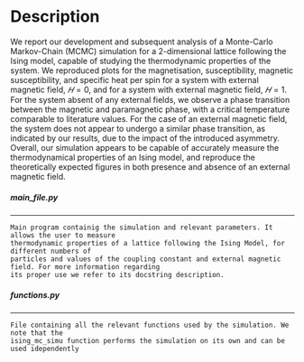 # Description
We report our development and subsequent analysis of a Monte-Carlo Markov-Chain (MCMC) simulation for a 2-dimensional
lattice following the Ising model, capable of studying the thermodynamic properties of the system. We reproduced plots for the
magnetisation, susceptibility, magnetic susceptibility, and specific heat per spin for a system with external magnetic field, $𝐻 = 0$,
and for a system with external magnetic field, $𝐻 = 1$. For the system absent of any external fields, we observe a phase transition
between the magnetic and paramagnetic phase, with a critical temperature comparable to literature values. For the case of an
external magnetic field, the system does not appear to undergo a similar phase transition, as indicated by our results, due to the
impact of the introduced asymmetry. Overall, our simulation appears to be capable of accurately measure the thermodynamical
properties of an Ising model, and reproduce the theoretically expected figures in both presence and absence of an external
magnetic field.



##### main_file.py	
-------------------------------------
    Main program containig the simulation and relevant parameters. It allows the user to measure
    thermodynamic properties of a lattice following the Ising Model, for different numbers of
    particles and values of the coupling constant and external magnetic field. For more information regarding
    its proper use we refer to its docstring description.
              
              
##### functions.py	
-------------------------------------------

    File containing all the relevant functions used by the simulation. We note that the
    ising_mc_simu function performs the simulation on its own and can be used idependently
